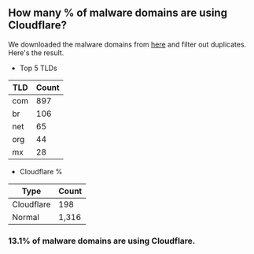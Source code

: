 ## How many % of malware domains are using Cloudflare?


We downloaded the malware domains from [here](https://urlhaus.abuse.ch) and filter out duplicates.
Here's the result.


[//]: # (start replacement)


- Top 5 TLDs

| TLD | Count |
| --- | --- |
| com | 897 |
| br | 106 |
| net | 65 |
| org | 44 |
| mx | 28 |


- Cloudflare %

| Type | Count |
| --- | --- |
| Cloudflare | 198 |
| Normal | 1,316 |


### 13.1% of malware domains are using Cloudflare.